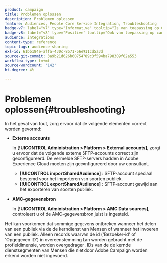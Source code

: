 ```yaml
---
product: campaign
title: Problemen oplossen
description: Problemen oplossen
feature: Audiences, People Core Service Integration, Troubleshooting
badge-v7: label="v7" type="Informative" tooltip="Is van toepassing op Campaign Classic v7"
badge-v8: label="v8" type="Positive" tooltip="Ook van toepassing op campagne v8"
audience: integrations
content-type: reference
topic-tags: audience-sharing
exl-id: 61bb184e-affa-430c-8571-56e911cd5a3d
source-git-commit: 3a9b21d626b60754789c3f594ba798309f62a553
workflow-type: tm+mt
source-wordcount: '142'
ht-degree: 4%

---
```


# Problemen oplossen{#troubleshooting}



In het geval van fout, zorg ervoor dat de volgende elementen correct worden gevormd:

* **Externe accounts**

  In **[!UICONTROL Administration > Platform > External accounts]**, zorgt u ervoor dat de volgende externe SFTP-accounts correct zijn geconfigureerd. De vermelde SFTP-servers hadden in Adobe Experience Cloud moeten zijn geconfigureerd door uw consultant.

   * **[!UICONTROL importSharedAudience]** : SFTP-account speciaal bestemd voor het importeren van soorten publiek.
   * **[!UICONTROL exportSharedAudience]** : SFTP-account gewijd aan het exporteren van soorten publiek.

* **AMC-gegevensbron**

  In **[!UICONTROL Administration > Platform > AMC Data sources]**, controleert u of de AMC-gegevensbron juist is ingesteld.

Het kan voorkomen dat sommige gegevens ontbreken wanneer het delen van een publiek via de de kerndienst van Mensen of wanneer het invoeren van een publiek. Alleen records waarvan de id (&#39;Bezoeker-id&#39; of &#39;Opgegeven ID&#39;) in overeenstemming kan worden gebracht met de profieldimensie, worden overgedragen. IDs van de de kernde dienstsegmenten van Mensen die niet door Adobe Campaign worden erkend worden niet ingevoerd.
